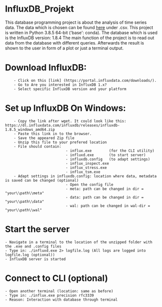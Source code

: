 # InfluxDB_Projekt

This database programming project is about the analysis of time series data. The data which is chosen can be found [here](https://ourworldindata.org/coronavirus-source-data) under .csv. This project is written in Python 3.8.5 64-bit ('base': conda). The database which is used is the InfluxDB version: 1.8.4
The main function of the project is to read out data from the database with different queries. Afterwards the result is shown to the user in form of a plot or just a terminal output. 



# Download InfluxDB:
        - Click on this [link] (https://portal.influxdata.com/downloads/). 
        - Go to Are you interested in InfluxDB 1.x? 
        - Select specific InfluxDB version and your platform 

# Set up InfluxDB On Windows: 
        - Copy the link after wget. It could look like this: https://dl.influxdata.com/influxdb/releases/influxdb-1.8.5_windows_amd64.zip
        - Paste this link in to the browser. 
        - Save the appeared Zip file 
        - Unzip this file to your prefered location
        - File should contain:  
                                - influx.exe        (for the CLI utility)
                                - influxd.exe       (to start server)
                                - influxdb.config   (to adapt settings)
                                - influx_inspect.exe
                                - influx_stress.exe
                                - influx_tsm.exe
        - Adapt settings in influxdb.config: location where data, metadata is saved can be changed (optional)
                                - Open the config file
                                - meta: path can be changed in dir = "your\\path\\meta"
                                - data: path can be changed in dir = "your\\path\\data"
                                - wal: path can be changed in wal-dir = "your\\path\\wal"

# Start the server 
    - Navigate in a terminal to the location of the unzipped folder with the .exe and .config files
    - Type in: ./influxd.exe 2> logfile.log (All logs are logged into logfile.log (optional)) 
    - InfluxDB server is started

# Connect to CLI (optional)
    - Open another terminal (location: same as before)
    - Type in: ./influx.exe precision rfc3339 
    - Reason: Interaction with database through terminal
